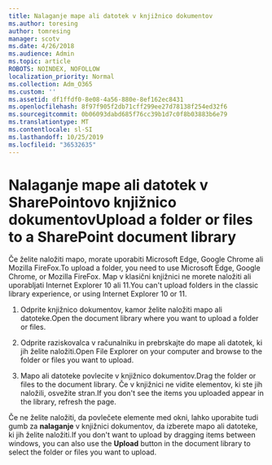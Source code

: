```yaml
---
title: Nalaganje mape ali datotek v knjižnico dokumentov
ms.author: toresing
author: tomresing
manager: scotv
ms.date: 4/26/2018
ms.audience: Admin
ms.topic: article
ROBOTS: NOINDEX, NOFOLLOW
localization_priority: Normal
ms.collection: Adm_O365
ms.custom: ''
ms.assetid: df1ffdf0-8e08-4a56-880e-8ef162ec8431
ms.openlocfilehash: 8f97f905f2db71cff299ee27d78138f254ed32f6
ms.sourcegitcommit: 0b06093dabd685f76cc39b1d7c0f8b03883b6e79
ms.translationtype: MT
ms.contentlocale: sl-SI
ms.lasthandoff: 10/25/2019
ms.locfileid: "36532635"
---
```

# <a name="upload-a-folder-or-files-to-a-sharepoint-document-library"></a><span data-ttu-id="13de0-102">Nalaganje mape ali datotek v SharePointovo knjižnico dokumentov</span><span class="sxs-lookup"><span data-stu-id="13de0-102">Upload a folder or files to a SharePoint document library</span></span>

<span data-ttu-id="13de0-103">Če želite naložiti mapo, morate uporabiti Microsoft Edge, Google Chrome ali Mozilla FireFox.</span><span class="sxs-lookup"><span data-stu-id="13de0-103">To upload a folder, you need to use Microsoft Edge, Google Chrome, or Mozilla FireFox.</span></span> <span data-ttu-id="13de0-104">Map v klasični knjižnici ne morete naložiti ali uporabljati Internet Explorer 10 ali 11.</span><span class="sxs-lookup"><span data-stu-id="13de0-104">You can't upload folders in the classic library experience, or using Internet Explorer 10 or 11.</span></span>
  
1. <span data-ttu-id="13de0-105">Odprite knjižnico dokumentov, kamor želite naložiti mapo ali datoteke.</span><span class="sxs-lookup"><span data-stu-id="13de0-105">Open the document library where you want to upload a folder or files.</span></span>
    
2. <span data-ttu-id="13de0-106">Odprite raziskovalca v računalniku in prebrskajte do mape ali datotek, ki jih želite naložiti.</span><span class="sxs-lookup"><span data-stu-id="13de0-106">Open File Explorer on your computer and browse to the folder or files you want to upload.</span></span>
    
3. <span data-ttu-id="13de0-107">Mapo ali datoteke povlecite v knjižnico dokumentov.</span><span class="sxs-lookup"><span data-stu-id="13de0-107">Drag the folder or files to the document library.</span></span> <span data-ttu-id="13de0-108">Če v knjižnici ne vidite elementov, ki ste jih naložili, osvežite stran.</span><span class="sxs-lookup"><span data-stu-id="13de0-108">If you don't see the items you uploaded appear in the library, refresh the page.</span></span> 
    
<span data-ttu-id="13de0-109">Če ne želite naložiti, da povlečete elemente med okni, lahko uporabite tudi gumb za **nalaganje** v knjižnici dokumentov, da izberete mapo ali datoteke, ki jih želite naložiti.</span><span class="sxs-lookup"><span data-stu-id="13de0-109">If you don't want to upload by dragging items between windows, you can also use the **Upload** button in the document library to select the folder or files you want to upload.</span></span> 
  

